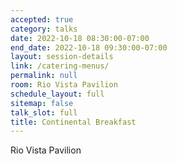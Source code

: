 ```yaml
---
accepted: true
category: talks
date: 2022-10-18 08:30:00-07:00
end_date: 2022-10-18 09:30:00-07:00
layout: session-details
link: /catering-menus/
permalink: null
room: Rio Vista Pavilion
schedule_layout: full
sitemap: false
talk_slot: full
title: Continental Breakfast
---
```


Rio Vista Pavilion
